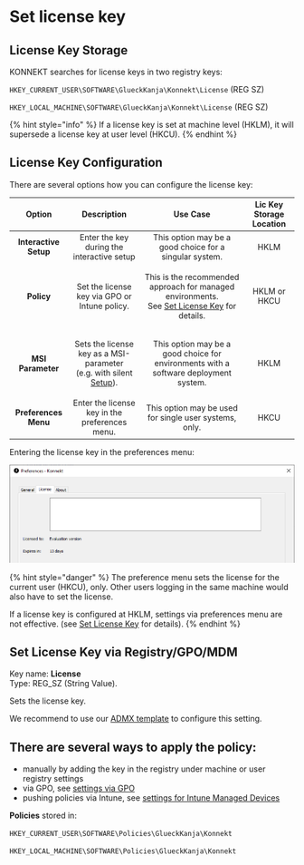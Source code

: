 # Set license key

## License Key Storage

KONNEKT searches for license keys in two registry keys:

`HKEY_CURRENT_USER\SOFTWARE\GlueckKanja\Konnekt\License` (REG SZ)

`HKEY_LOCAL_MACHINE\SOFTWARE\GlueckKanja\Konnekt\License` (REG SZ)

{% hint style="info" %}
If a license key is set at machine level (HKLM), it will supersede a license key at user level (HKCU).&#x20;
{% endhint %}

## License Key Configuration

There are several options how you can configure the license key:

|         Option        |                                                                 Description                                                                |                                                                                               Use Case                                                                                              | Lic Key Storage Location |
| :-------------------: | :----------------------------------------------------------------------------------------------------------------------------------------: | :-------------------------------------------------------------------------------------------------------------------------------------------------------------------------------------------------: | :----------------------: |
| **Interactive Setup** |                                                 Enter the key during the interactive setup                                                 |                                                                       This option may be a good choice for a singular system.                                                                       |           HKLM           |
|       **Policy**      |                                                Set the license key via GPO or Intune policy.                                               | <p>This is the recommended approach for managed environments. <br>See <a href="license-key-on-multi-user-environments.md#set-license-key-via-registry-gpo-mdm">Set License Key</a> for details.</p> |       HKLM or HKCU       |
|   **MSI Parameter**   | <p>Sets the license key as a MSI-parameter <br>(e.g. with silent <a href="../../installation/setup.md#silent-installation">Setup</a>).</p> |                                                         This option may be a good choice for environments with a software deployment system.                                                        |           HKLM           |
|  **Preferences Menu** |                                               Enter the license key in the preferences menu.                                               |                                                                        This option may be used for single user systems, only.                                                                       |           HKCU           |

Entering the license key in the preferences menu:

![](<../../.gitbook/assets/image (16).png>)

{% hint style="danger" %}
The preference menu sets the license for the current user (HKCU), only. Other users logging in the same machine would also have to set the license.

If a license key is configured at HKLM, settings via preferences menu are not effective. (see [Set License Key](license-key-on-multi-user-environments.md#license-key-storage) for details).&#x20;
{% endhint %}

## Set License Key via Registry/GPO/MDM

Key name: **License**\
Type: REG\_SZ (String Value).

Sets the license key.

We recommend to use our [ADMX template](../management-options/settings-via-gpo.md#admx-file) to configure this setting.

## **There are several ways to apply the policy:**

* manually by adding the key in the registry under machine or user registry settings
* via GPO, see [settings via GPO](../management-options/settings-via-gpo.md)
* pushing policies via Intune, see [settings for Intune Managed Devices](../management-options/setting-for-intune-managed-devices/)

**Policies** stored in:

`HKEY_CURRENT_USER\SOFTWARE\Policies\GlueckKanja\Konnekt`

`HKEY_LOCAL_MACHINE\SOFTWARE\Policies\GlueckKanja\Konnekt`
